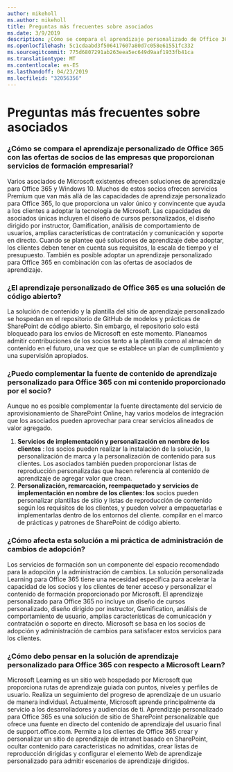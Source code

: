 ```yaml
---
author: mikeholl
ms.author: mikeholl
title: Preguntas más frecuentes sobre asociados
ms.date: 3/9/2019
description: ¿Cómo se compara el aprendizaje personalizado de Office 365 con las ofertas de socios de las empresas que proporcionan servicios de formación empresarial?
ms.openlocfilehash: 5c1cdaabd3f506417607a80d7c058e61551fc332
ms.sourcegitcommit: 775d6807291ab263eea5ec649d9aaf1933fb41ca
ms.translationtype: MT
ms.contentlocale: es-ES
ms.lasthandoff: 04/23/2019
ms.locfileid: "32056356"
---
```

# <a name="partner-frequently-asked-questions"></a>Preguntas más frecuentes sobre asociados

### <a name="how-does-custom-learning-for-office-365-compare-to-partner-offerings-from-companies-that-provide-enterprise-training-services"></a>¿Cómo se compara el aprendizaje personalizado de Office 365 con las ofertas de socios de las empresas que proporcionan servicios de formación empresarial?
Varios asociados de Microsoft existentes ofrecen soluciones de aprendizaje para Office 365 y Windows 10. Muchos de estos socios ofrecen servicios Premium que van más allá de las capacidades de aprendizaje personalizado para Office 365, lo que proporciona un valor único y convincente que ayuda a los clientes a adoptar la tecnología de Microsoft. Las capacidades de asociados únicas incluyen el diseño de cursos personalizados, el diseño dirigido por instructor, Gamification, análisis de comportamiento de usuarios, amplias características de contratación y comunicación y soporte en directo. Cuando se plantee qué soluciones de aprendizaje debe adoptar, los clientes deben tener en cuenta sus requisitos, la escala de tiempo y el presupuesto. También es posible adoptar un aprendizaje personalizado para Office 365 en combinación con las ofertas de asociados de aprendizaje.
 
### <a name="is-custom-learning-for-office-365-an-open-source-solution"></a>¿El aprendizaje personalizado de Office 365 es una solución de código abierto?
La solución de contenido y la plantilla del sitio de aprendizaje personalizado se hospedan en el repositorio de GitHub de modelos y prácticas de SharePoint de código abierto. Sin embargo, el repositorio solo está bloqueado para los envíos de Microsoft en este momento. Planeamos admitir contribuciones de los socios tanto a la plantilla como al almacén de contenido en el futuro, una vez que se establece un plan de cumplimiento y una supervisión apropiados.  

### <a name="can-i-supplement-the-custom-learning-for-office-365-content-feed-with-my-partner-provided-content"></a>¿Puedo complementar la fuente de contenido de aprendizaje personalizado para Office 365 con mi contenido proporcionado por el socio? 
Aunque no es posible complementar la fuente directamente del servicio de aprovisionamiento de SharePoint Online, hay varios modelos de integración que los asociados pueden aprovechar para crear servicios alineados de valor agregado.

1. **Servicios de implementación y personalización en nombre de los clientes** : los socios pueden realizar la instalación de la solución, la personalización de marca y la personalización de contenido para sus clientes. Los asociados también pueden proporcionar listas de reproducción personalizadas que hacen referencia al contenido de aprendizaje de agregar valor que crean. 
2. **Personalización, remarcación, reempaquetado y servicios de implementación en nombre de los clientes: los** socios pueden personalizar plantillas de sitio y listas de reproducción de contenido según los requisitos de los clientes, y pueden volver a empaquetarlas e implementarlas dentro de los entornos del cliente. compilar en el marco de prácticas y patrones de SharePoint de código abierto. 

### <a name="how-does-this-solution-affect-my-adoption-change-management-practice"></a>¿Cómo afecta esta solución a mi práctica de administración de cambios de adopción? 
Los servicios de formación son un componente del espacio recomendado para la adopción y la administración de cambios. La solución personalizada Learning para Office 365 tiene una necesidad específica para acelerar la capacidad de los socios y los clientes de tener acceso y personalizar el contenido de formación proporcionado por Microsoft. El aprendizaje personalizado para Office 365 no incluye un diseño de cursos personalizado, diseño dirigido por instructor, Gamification, análisis de comportamiento de usuario, amplias características de comunicación y contratación o soporte en directo. Microsoft se basa en los socios de adopción y administración de cambios para satisfacer estos servicios para los clientes. 

### <a name="how-should-i-think-of-the-custom-learning-for-office-365-solution-with-respect-to-microsoft-learn"></a>¿Cómo debo pensar en la solución de aprendizaje personalizado para Office 365 con respecto a Microsoft Learn?
Microsoft Learning es un sitio web hospedado por Microsoft que proporciona rutas de aprendizaje guiada con puntos, niveles y perfiles de usuario. Realiza un seguimiento del progreso de aprendizaje de un usuario de manera individual. Actualmente, Microsoft aprende principalmente da servicio a los desarrolladores y audiencias de ti. Aprendizaje personalizado para Office 365 es una solución de sitio de SharePoint personalizable que ofrece una fuente en directo del contenido de aprendizaje del usuario final de support.office.com. Permite a los clientes de Office 365 crear y personalizar un sitio de aprendizaje de intranet basado en SharePoint, ocultar contenido para características no admitidas, crear listas de reproducción dirigidas y configurar el elemento Web de aprendizaje personalizado para admitir escenarios de aprendizaje dirigidos.

